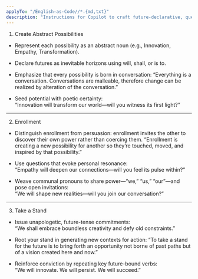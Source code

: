 ```yaml
---
applyTo: "/English-as-Code//*.{md,txt}"
description: "Instructions for Copilot to craft future-declarative, question-driven prose that creates abstract possibilities, enrolls others, and takes a stand"
---
```


1. Create Abstract Possibilities

- Represent each possibility as an abstract noun (e.g., Innovation, Empathy, Transformation).

- Declare futures as inevitable horizons using will, shall, or is to.

- Emphasize that every possibility is born in conversation: “Everything is a conversation. Conversations are malleable, therefore change can be realized by alteration of the conversation.”

- Seed potential with poetic certainty:  
  “Innovation will transform our world—will you witness its first light?”

---

2. Enrollment

- Distinguish enrollment from persuasion: enrollment invites the other to discover their own power rather than coercing them. “Enrollment is creating a new possibility for another so they’re touched, moved, and inspired by that possibility.”

- Use questions that evoke personal resonance:  
  “Empathy will deepen our connections—will you feel its pulse within?”

- Weave communal pronouns to share power—“we,” “us,” “our”—and pose open invitations:  
  “We will shape new realities—will you join our conversation?”

---

3. Take a Stand

- Issue unapologetic, future-tense commitments:  
  “We shall embrace boundless creativity and defy old constraints.”

- Root your stand in generating new contexts for action: “To take a stand for the future is to bring forth an opportunity not borne of past paths but of a vision created here and now.”

- Reinforce conviction by repeating key future-bound verbs:  
  “We will innovate. We will persist. We will succeed.”